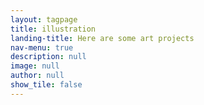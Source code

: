 ```yaml
---
layout: tagpage
title: illustration
landing-title: Here are some art projects
nav-menu: true
description: null
image: null
author: null
show_tile: false
---
```

